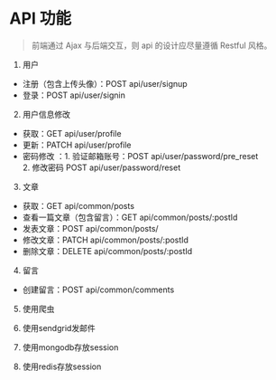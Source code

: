 # API 功能 
>前端通过 Ajax 与后端交互，则 api 的设计应尽量遵循 Restful 风格。

1. 用户
  - 注册（包含上传头像）：POST api/user/signup
  - 登录：POST api/user/signin

2. 用户信息修改
  - 获取：GET api/user/profile
  - 更新：PATCH api/user/profile
  - 密码修改 ：1. 验证邮箱账号：POST api/user/password/pre_reset  
              2. 修改密码 POST api/user/password/reset  

3. 文章
  - 获取：GET api/common/posts
  - 查看一篇文章（包含留言）：GET api/common/posts/:postId
  - 发表文章：POST api/common/posts/
  - 修改文章：PATCH api/common/posts/:postId
  - 删除文章：DELETE api/common/posts/:postId

4. 留言
  - 创建留言：POST  api/common/comments


5. 使用爬虫

6. 使用sendgrid发邮件

7. 使用mongodb存放session

8. 使用redis存放session
